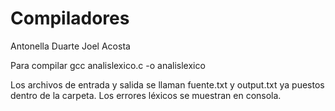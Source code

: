 # Compiladores

Antonella Duarte
Joel Acosta

Para compilar gcc analislexico.c -o analislexico

Los archivos de entrada y salida se llaman fuente.txt y output.txt ya puestos dentro de la carpeta.
Los errores léxicos se muestran en consola.
